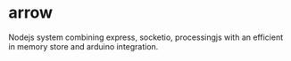 arrow
=====

Nodejs system combining express, socketio, processingjs with an efficient in memory store and arduino integration.
